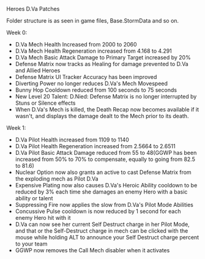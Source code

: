 Heroes D.Va Patches

Folder structure is as seen in game files, Base.StormData and so on.

Week 0:

  * D.Va Mech Health Increased from 2000 to 2060  
  * D.Va Mech Health Regeneration increased from 4.168 to 4.291  
  * D.Va Mech Basic Attack Damage to Primary Target increased by 20%  
  * Defense Matrix now tracks as Healing for damage prevented to D.Va and Allied Heroes  
  * Defense Matrix UI Tracker Accuracy has been improved  
  * Diverting Power no longer reduces D.Va's Mech Movespeed  
  * Bunny Hop Cooldown reduced from 100 seconds to 75 seconds  
  * New Level 20 Talent: D.Nied: Defense Matrix is no longer interrupted by Stuns or Silence effects  
  * When D.Va's Mech is killed, the Death Recap now becomes available if it wasn't, and displays the damage dealt to the Mech prior to its death.  

Week 1:

  * D.Va Pilot Health increased from 1109 to 1140  
  * D.Va Pilot Health Regeneration increased from 2.5664 to 2.6511  
  * D.Va Pilot Basic Attack Damage reduced from 55 to 48(GGWP has been increased from 50% to 70% to compensate, equally to going from 82.5 to 81.6)  
  * Nuclear Option now also grants an active to cast Defense Matrix from the exploding mech as Pilot D.Va  
  * Expensive Plating now also causes D.Va's Heroic Ability cooldown to be reduced by 3% each time she damages an enemy Hero with a basic ability or talent  
  * Suppressing Fire now applies the slow from D.Va's Pilot Mode Abilities  
  * Concussive Pulse cooldown is now reduced by 1 second for each enemy Hero hit with it  
  * D.Va can now see her current Self Destruct charge in her Pilot Mode, and that or the Self-Destruct charge in mech can be clicked with the mouse while holding ALT to announce your Self Destruct charge percent to your team  
  * GGWP now removes the Call Mech disabler when it activates

